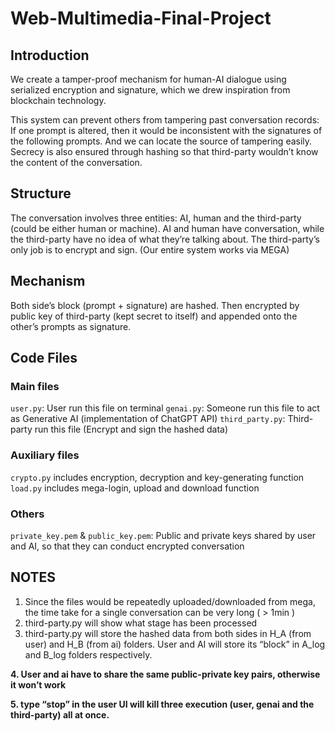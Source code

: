 # Web-Multimedia-Final-Project
## Introduction
We create a tamper-proof mechanism for human-AI dialogue using serialized encryption and signature, which we drew inspiration from blockchain technology.

This system can prevent others from tampering past conversation records: If one prompt is altered, then it would be inconsistent with the signatures of the following prompts. And we can locate the source of tampering easily. Secrecy is also ensured through hashing so that third-party wouldn’t know the content of the conversation.

## Structure
The conversation involves three entities: AI, human and the third-party (could be either human or machine). AI and human have conversation, while the third-party have no idea of what they’re talking about. The third-party’s only job is to encrypt and sign. (Our entire system works via MEGA)

## Mechanism
Both side’s block (prompt + signature) are hashed. Then encrypted by public key of third-party (kept secret to itself) and appended onto the other’s prompts as signature.

## Code Files
### Main files
`user.py`: User run this file on terminal
`genai.py`: Someone run this file to act as Generative AI (implementation of ChatGPT API)
`third_party.py`: Third-party run this file (Encrypt and sign the hashed data)

### Auxiliary files
`crypto.py` includes encryption, decryption and key-generating function
`load.py` includes mega-login, upload and download function

### Others
`private_key.pem` & `public_key.pem`: Public and private keys shared by user and AI, so that they can conduct encrypted conversation

## NOTES
1. Since the files would be repeatedly uploaded/downloaded from mega, the time take for a single conversation can be very long ( > 1min )
2. third-party.py will show what stage has been processed
3. third-party.py will store the hashed data from both sides in H_A (from user) and H_B (from ai) folders. User and AI will store its “block” in A_log and B_log folders respectively.

**4. User and ai have to share the same public-private key pairs, otherwise it won’t work**

**5. type “stop” in the user UI will kill three execution (user, genai and the third-party) all at once.**



